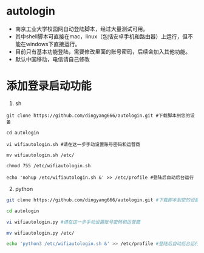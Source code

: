 # autologin

* 南京工业大学校园网自动登陆脚本，经过大量测试可用。
* 其中shell脚本可直接在mac，linux（包括安卓手机和路由器）上运行，但不能在windows下直接运行。
* 目前只有基本功能登陆，需要修改里面的账号密码，后续会加入其他功能。
* 默认中国移动，电信请自己修改

# 添加登录启动功能
 
 1. sh
```shell
git clone https://github.com/dingyang666/autologin.git #下载脚本到您的设备

cd autologin

vi wifiautologin.sh #请在这一步手动设置账号密码和运营商

mv wifiautologin.sh /etc/

chmod 755 /etc/wifiautologin.sh

echo 'nohup /etc/wifiautologin.sh &' >> /etc/profile #登陆后自动后台运行
```
 2. python
```sh
git clone https://github.com/dingyang666/autologin.git #下载脚本到您的设备

cd autologin

vi wifiautologin.py #请在这一步手动设置账号密码和运营商

mv wifiautologin.py /etc/

echo 'python3 /etc/wifiautologin.sh &' >> /etc/profile #登陆后自动后台运行
```
